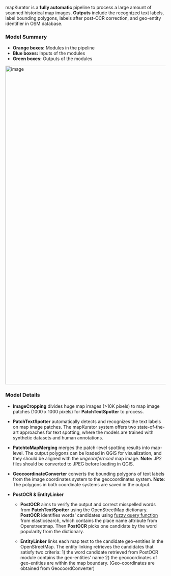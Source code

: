 

mapKurator is a **fully automatic** pipeline to process a large amount of scanned historical map images. **Outputs** include the recognized text labels, label bounding polygons, labels after post-OCR correction, and geo-entity identifier in OSM database. 

### Model Summary

- **Orange boxes:** Modules in the pipeline
- **Blue boxes:** Inputs of the modules
- **Green boxes:** Outputs of the modules

<img width="1000" alt="image" src="https://user-images.githubusercontent.com/5383572/230233058-b4852134-9e2c-4622-af69-d8794cf298ed.png">


### Model Details
- **ImageCropping** divides huge map images (>10K pixels) to map image patches (1000 x 1000 pixels) for **PatchTextSpotter** to process.

- **PatchTextSpotter** automatically detects and recognizes the text labels on map image patches. The mapKurator system offers two state-of-the-art approaches for text spotting, where the models are trained with synthetic datasets and human annotations.

- **PatchtoMapMerging** merges the patch-level spotting results into map-level. The output polygons can be loaded in QGIS for visualization, and they should be aligned with the *ungeorefernced* map image. **Note:** JP2 files should be converted to JPEG before loading in QGIS. 

- **GeocoordinateConverter**  converts the bounding polygons of text labels from the image coordinates system to the geocoordinates system. **Note**: The polygons in both coordinate systems are saved in the output. 

- **PostOCR & EntityLinker** 
  - **PostOCR** aims to verify the output and correct misspelled words from **PatchTextSpotter** using the OpenStreetMap dictionary. **PostOCR** identifies words' candidates using [fuzzy query function](https://www.elastic.co/guide/en/elasticsearch/reference/current/query-dsl-fuzzy-query.html) from elasticsearch, which contains the place name attribute from Openstreetmap. Then **PostOCR** picks one candidate by the word popularity from the dictionary.

  - **EntityLinker** links each map text to the candidate geo-entities in the OpenStreetMap. The entity linking retrieves the candidates that satisfy two criteria: 1) the word candidate retrieved from PostOCR module contains the geo-entities' name 2) the geocoordinates of geo-entities are within the map boundary. (Geo-coordinates are obtained from GeocoordConverter)
